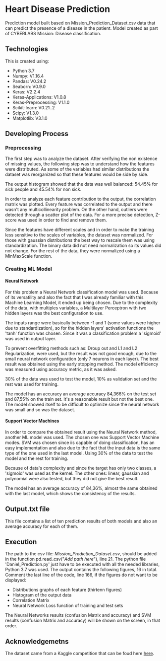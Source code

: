 # Heart Disease Prediction

Prediction model built based on Mission_Prediction_Dataset.csv data that can predict the presence of a disease in the patient. 
Model created as part of CYBERLABS Mission: Disease classification.

## Technologies
This is created using:
* Python 3.7
* Numpy: V1.16.4
* Pandas: V0.24.2
* Seaborn: V0.9.0
* Keras: V2.2.4
* Keras-Applications: V1.0.8
* Keras-Preprocessing: V1.1.0
* Scikit-learn: V0.21..2
* Scipy: V1.3.0
* Matplotlib: V3.1.0

## Developing Process
### Preprocessing 
The first step was to analyze the dataset. After verifying the non existence of missing values, the following step was to 
understand how the features were distributed. As some of the variables had similar distributions the dataset was reorganized
so that these features would be side by side.

The output histogram showed that the data was well balanced: 54.45% for sick people and 45.54% for non sick.

In order to analyze each feature contribution to the output, the correlation matrix was plotted. Every feature was correlated
to the output and there wasn't any multicollinearity problem. On the other hand, outliers were detected through a scatter plot
of the data. For a more precise detection, Z-score was used in order to find and remove them.

Since the features have different scales and in order to make the training less sensitive to the scales of variables,
the dataset was normalized. For those with gaussian distributions the best way to rescale them was using standardization.
The binary data did not need normalization so its values did not change. For the rest of the data, they were normalized using a MinMaxScale function.

### Creating ML Model

#### Neural Network

For this problem a Neural Network classification model was used. Because of its versatility and also the fact that I was
already familiar with this Machine Learning Model, it ended up being chosen. Due to the complexity of the data, 
with multiples variables, a Multilayer Perceptron with two hidden layers was the best configuration to use. 

The inputs range were basically between -1 and 1 (some values were higher due to standardization), so for the hidden layers' 
activation functions the 'tanh' function was chosen. Since it was a classification problem a 'sigmoid' was used in output
layer.

To prevent overfitting methods such as: Droup out and L1 and L2 Regularization, were used, but the result was not good 
enough, due to the small neural network configuration (only 7 neurons in each layer). The best result was obtained using 
the early stopping method. The model efficiency was measured using accuracy metric, as it was asked.

30% of the data was used to test the model, 10% as validation set and the rest was used for training.

The model has an accuracy an average accuracy 84,366% on the test set and 87,55% on the train set. 
It's a reasonable result but not the best one. The model showed itself to be difficult to optimize since the neural
network was small and so was the dataset.

#### Support Vector Machines

In order to compare the obtained result using the Neural Network method, another ML model was used. The chosen one was
Support Vector Machine modes. SVM was chosen since iis capable of doing classification, has an easy implementation and 
also due to the fact that the input data is the same type of the one used in the last model. Using 30% of the data to 
test the model and the rest for training.

Because of data's complexity and since the target has only two classes, a 'sigmoid' was used as the kernel. The other ones:
linear, gaussian and polynomial were also tested, but they did not give the best result.

The model has an average accuracy of 84,36%, almost the same obtained with the last model, which shows the consistency of 
the results.


## Output.txt file

This file contains a list of ten prediction results of both models and also an average accuracy for each of them.

## Execution

The path to the csv file: *Mission_Prediction_Dataset.csv*, should be added in the function pd.read_csv("*Add path here*"), 
line 21. The python file 'Daniel_Prediction.py' just have to be executed with all the needed libraries, Python 3.7 was used. The output contains the following figures, 16 in total. Comment the last line of the code, line 166, if the figures do not want to be displayed:

* Distributions graphs of each feature (thirtenn figures)
* Histogram of the output data
* Correlation Matrix 
* Neural Network Loss function of training and test sets

The Neural Networks results (confusion Matrix and accuracy) and SVM results (confusion Matrix and accuracy) will be 
shown on the screen, in that order.

## Acknowledgemetns

The dataset came from a Kaggle competition that can be foud here [here](https://www.kaggle.com/cdabakoglu/heart-disease-classifications-machine-learning).
